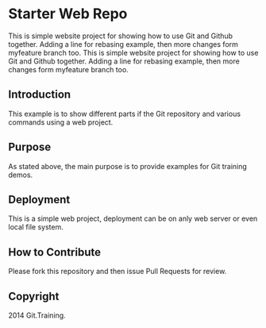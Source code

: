 # Starter Web Repo

This is simple website project for showing how to use Git and Github together. Adding a line for rebasing example, then more changes form myfeature branch too.
This is simple website project for showing how to use Git and Github together. Adding a line for rebasing example, then more changes form myfeature branch too.

## Introduction

This example is to show different parts if the Git repository and various commands using a web project.

## Purpose

As stated above, the main purpose is to provide examples for Git training demos. 


## Deployment

This is a simple web project, deployment can be on anly web server or even local file system.

## How to Contribute

Please fork this repository and then issue Pull Requests for review.

## Copyright

2014 Git.Training.
